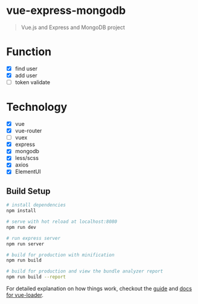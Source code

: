 # vue-express-mongodb

> Vue.js and Express and MongoDB project

# Function

- [x] find user
- [x] add user
- [ ] token validate

# Technology

- [x] vue
- [x] vue-router
- [ ] vuex
- [x] express
- [x] mongodb
- [x] less/scss
- [x] axios
- [x] ElementUI

## Build Setup

```bash
# install dependencies
npm install

# serve with hot reload at localhost:8080
npm run dev

# run express server
npm run server

# build for production with minification
npm run build

# build for production and view the bundle analyzer report
npm run build --report
```

For detailed explanation on how things work, checkout the [guide](http://vuejs-templates.github.io/webpack/) and [docs for vue-loader](http://vuejs.github.io/vue-loader).
